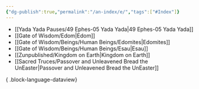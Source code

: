 ```yaml
---
{"dg-publish":true,"permalink":"/an-index/e/","tags":["#Index"]}
---
```



- [[Yada Yada Pauses/49 Ephes-05 Yada Yada\|49 Ephes-05 Yada Yada]]
- [[Gate of Wisdom/Edom\|Edom]]
- [[Gate of Wisdom/Beings/Human Beings/Edomites\|Edomites]]
- [[Gate of Wisdom/Beings/Human Beings/Esau\|Esau]]
- [[Zunpublished/Kingdom on Earth\|Kingdom on Earth]]
- [[Sacred Truces/Passover and Unleavened Bread the UnEaster\|Passover and Unleavened Bread the UnEaster]]

{ .block-language-dataview}